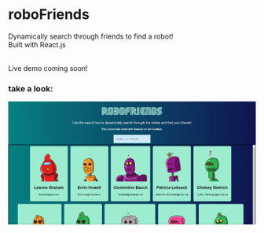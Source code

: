 # roboFriends
Dynamically search through friends to find a robot!
<br> Built with React.js 

<br> Live demo coming soon!
 
### take a look:

![RoboFriendsPortfolioPic.PNG](RoboFriendsPortfolioPic.PNG)

